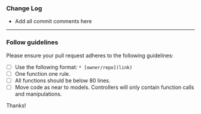 ### Change Log
* Add all commit comments here

--------------------------------------------------------------------------------------------------------
### Follow guidelines
Please ensure your pull request adheres to the following guidelines:

- [ ] Use the following format: `* [owner/repo](link)`
- [ ] One function one rule.
- [ ] All functions should be below 80 lines.
- [ ] Move code as near to models. Controllers will only contain function calls and manipulations.

Thanks!
